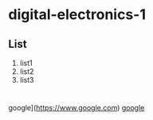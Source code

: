 # digital-electronics-1
##  List
1. list1
2. list2
3. list3
#
google](https://www.google.com)
[google](https://www.google.com "Google's Homepage")
